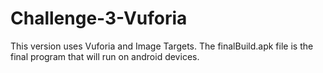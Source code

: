 # Challenge-3-Vuforia

This version uses Vuforia and Image Targets. The finalBuild.apk file is the final program that will run on android devices.
